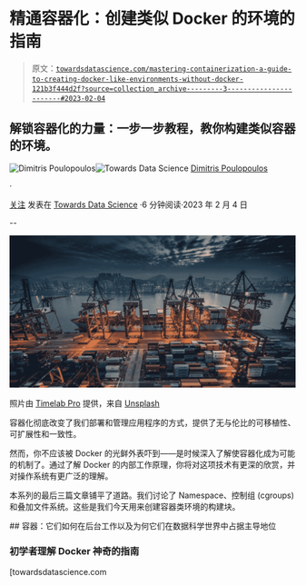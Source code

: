 # 精通容器化：创建类似 Docker 的环境的指南

> 原文：[`towardsdatascience.com/mastering-containerization-a-guide-to-creating-docker-like-environments-without-docker-121b3f444d2f?source=collection_archive---------3-----------------------#2023-02-04`](https://towardsdatascience.com/mastering-containerization-a-guide-to-creating-docker-like-environments-without-docker-121b3f444d2f?source=collection_archive---------3-----------------------#2023-02-04)

## 解锁容器化的力量：一步一步教程，教你构建类似容器的环境。

[](https://dpoulopoulos.medium.com/?source=post_page-----121b3f444d2f--------------------------------)![Dimitris Poulopoulos](https://dpoulopoulos.medium.com/?source=post_page-----121b3f444d2f--------------------------------)[](https://towardsdatascience.com/?source=post_page-----121b3f444d2f--------------------------------)![Towards Data Science](https://towardsdatascience.com/?source=post_page-----121b3f444d2f--------------------------------) [Dimitris Poulopoulos](https://dpoulopoulos.medium.com/?source=post_page-----121b3f444d2f--------------------------------)

·

[关注](https://medium.com/m/signin?actionUrl=https%3A%2F%2Fmedium.com%2F_%2Fsubscribe%2Fuser%2F7cc87df5b1&operation=register&redirect=https%3A%2F%2Ftowardsdatascience.com%2Fmastering-containerization-a-guide-to-creating-docker-like-environments-without-docker-121b3f444d2f&user=Dimitris+Poulopoulos&userId=7cc87df5b1&source=post_page-7cc87df5b1----121b3f444d2f---------------------post_header-----------) 发表在 [Towards Data Science](https://towardsdatascience.com/?source=post_page-----121b3f444d2f--------------------------------) ·6 分钟阅读·2023 年 2 月 4 日[](https://medium.com/m/signin?actionUrl=https%3A%2F%2Fmedium.com%2F_%2Fvote%2Ftowards-data-science%2F121b3f444d2f&operation=register&redirect=https%3A%2F%2Ftowardsdatascience.com%2Fmastering-containerization-a-guide-to-creating-docker-like-environments-without-docker-121b3f444d2f&user=Dimitris+Poulopoulos&userId=7cc87df5b1&source=-----121b3f444d2f---------------------clap_footer-----------)

--

[](https://medium.com/m/signin?actionUrl=https%3A%2F%2Fmedium.com%2F_%2Fbookmark%2Fp%2F121b3f444d2f&operation=register&redirect=https%3A%2F%2Ftowardsdatascience.com%2Fmastering-containerization-a-guide-to-creating-docker-like-environments-without-docker-121b3f444d2f&source=-----121b3f444d2f---------------------bookmark_footer-----------)![](img/8974063124ae85ec620839fea9da5396.png)

照片由 [Timelab Pro](https://unsplash.com/it/@timelabpro?utm_source=medium&utm_medium=referral) 提供，来自 [Unsplash](https://unsplash.com/?utm_source=medium&utm_medium=referral)

容器化彻底改变了我们部署和管理应用程序的方式，提供了无与伦比的可移植性、可扩展性和一致性。

然而，你不应该被 Docker 的光鲜外表吓到——是时候深入了解使容器化成为可能的机制了。通过了解 Docker 的内部工作原理，你将对这项技术有更深的欣赏，并对操作系统有更广泛的理解。

本系列的最后三篇文章铺平了道路。我们讨论了 Namespace、控制组 (cgroups) 和叠加文件系统。这些是我们今天用来创建容器类环境的构建块。

[](/containers-how-they-work-under-the-hood-and-why-theyre-taking-over-the-data-science-world-6b94702609aa?source=post_page-----121b3f444d2f--------------------------------) ## 容器：它们如何在后台工作以及为何它们在数据科学世界中占据主导地位

### 初学者理解 Docker 神奇的指南

[towardsdatascience.com
